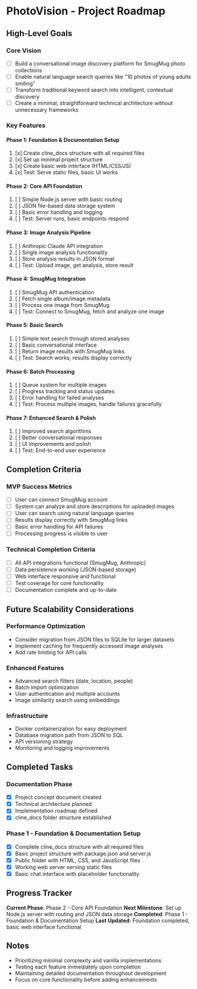 # PhotoVision - Project Roadmap

## High-Level Goals

### Core Vision
- [ ] Build a conversational image discovery platform for SmugMug photo collections
- [ ] Enable natural language search queries like "10 photos of young adults smiling"
- [ ] Transform traditional keyword search into intelligent, contextual discovery
- [ ] Create a minimal, straightforward technical architecture without unnecessary frameworks

### Key Features

#### Phase 1: Foundation & Documentation Setup
1. [x] Create cline_docs structure with all required files
2. [x] Set up minimal project structure
3. [x] Create basic web interface (HTML/CSS/JS)
4. [x] Test: Serve static files, basic UI works

#### Phase 2: Core API Foundation
1. [ ] Simple Node.js server with basic routing
2. [ ] JSON file-based data storage system
3. [ ] Basic error handling and logging
4. [ ] Test: Server runs, basic endpoints respond

#### Phase 3: Image Analysis Pipeline
1. [ ] Anthropic Claude API integration
2. [ ] Single image analysis functionality
3. [ ] Store analysis results in JSON format
4. [ ] Test: Upload image, get analysis, store result

#### Phase 4: SmugMug Integration
1. [ ] SmugMug API authentication
2. [ ] Fetch single album/image metadata
3. [ ] Process one image from SmugMug
4. [ ] Test: Connect to SmugMug, fetch and analyze one image

#### Phase 5: Basic Search
1. [ ] Simple text search through stored analyses
2. [ ] Basic conversational interface
3. [ ] Return image results with SmugMug links
4. [ ] Test: Search works, results display correctly

#### Phase 6: Batch Processing
1. [ ] Queue system for multiple images
2. [ ] Progress tracking and status updates
3. [ ] Error handling for failed analyses
4. [ ] Test: Process multiple images, handle failures gracefully

#### Phase 7: Enhanced Search & Polish
1. [ ] Improved search algorithms
2. [ ] Better conversational responses
3. [ ] UI improvements and polish
4. [ ] Test: End-to-end user experience

## Completion Criteria

### MVP Success Metrics
- [ ] User can connect SmugMug account
- [ ] System can analyze and store descriptions for uploaded images
- [ ] User can search using natural language queries
- [ ] Results display correctly with SmugMug links
- [ ] Basic error handling for API failures
- [ ] Processing progress is visible to user

### Technical Completion Criteria
- [ ] All API integrations functional (SmugMug, Anthropic)
- [ ] Data persistence working (JSON-based storage)
- [ ] Web interface responsive and functional
- [ ] Test coverage for core functionality
- [ ] Documentation complete and up-to-date

## Future Scalability Considerations

### Performance Optimization
- Consider migration from JSON files to SQLite for larger datasets
- Implement caching for frequently accessed image analyses
- Add rate limiting for API calls

### Enhanced Features
- Advanced search filters (date, location, people)
- Batch import optimization
- User authentication and multiple accounts
- Image similarity search using embeddings

### Infrastructure
- Docker containerization for easy deployment
- Database migration path from JSON to SQL
- API versioning strategy
- Monitoring and logging improvements

## Completed Tasks

### Documentation Phase
- [x] Project concept document created
- [x] Technical architecture planned
- [x] Implementation roadmap defined
- [x] cline_docs folder structure established

### Phase 1 - Foundation & Documentation Setup
- [x] Complete cline_docs structure with all required files
- [x] Basic project structure with package.json and server.js
- [x] Public folder with HTML, CSS, and JavaScript files
- [x] Working web server serving static files
- [x] Basic chat interface with placeholder functionality

## Progress Tracker

**Current Phase**: Phase 2 - Core API Foundation
**Next Milestone**: Set up Node.js server with routing and JSON data storage
**Completed**: Phase 1 - Foundation & Documentation Setup
**Last Updated**: Foundation completed, basic web interface functional

## Notes

- Prioritizing minimal complexity and vanilla implementations
- Testing each feature immediately upon completion
- Maintaining detailed documentation throughout development
- Focus on core functionality before adding enhancements
